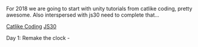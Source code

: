 For 2018 we are going to start with unity tutorials from catlike coding, pretty awesome.
Also interspersed with js30 need to complete that...

[Catlike Coding](http://catlikecoding.com/unity/tutorials/)
[JS30](https://courses.wesbos.com)

Day 1: Remake the clock - 
